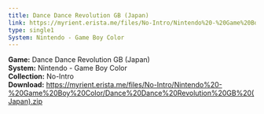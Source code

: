 ```yaml
---
title: Dance Dance Revolution GB (Japan)
link: https://myrient.erista.me/files/No-Intro/Nintendo%20-%20Game%20Boy%20Color/Dance%20Dance%20Revolution%20GB%20(Japan).zip
type: single1
System: Nintendo - Game Boy Color
---
```

<b>Game:</b> Dance Dance Revolution GB (Japan)<br>
<b>System:</b> Nintendo - Game Boy Color<br>
<b>Collection:</b> No-Intro<br>
<b>Download:</b> https://myrient.erista.me/files/No-Intro/Nintendo%20-%20Game%20Boy%20Color/Dance%20Dance%20Revolution%20GB%20(Japan).zip